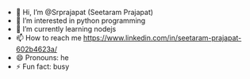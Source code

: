 - 👋 Hi, I’m @Srprajapat (Seetaram Prajapat)
- 👀 I’m interested in python programming
- 🌱 I’m currently learning nodejs
- 📫 How to reach me https://www.linkedin.com/in/seetaram-prajapat-602b4623a/
- 😄 Pronouns: he
- ⚡ Fun fact: busy

<!---
Srprajapat/Srprajapat is a ✨ special ✨ repository because its `README.md` (this file) appears on your GitHub profile.
You can click the Preview link to take a look at your changes.
--->
